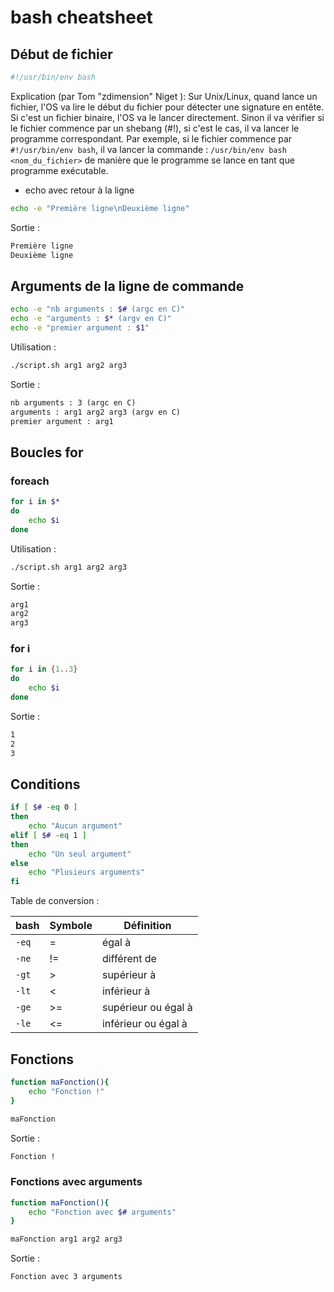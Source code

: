 # bash cheatsheet

## Début de fichier

```sh
#!/usr/bin/env bash
```

Explication (par Tom "zdimension" Niget ): Sur Unix/Linux, quand lance un fichier, l'OS va lire le début du fichier pour
détecter une signature en entête.
Si c'est un fichier binaire, l'OS va le lancer directement.
Sinon il va vérifier si le fichier commence par un shebang (#!), si c'est le cas, il va lancer le programme
correspondant.
Par exemple, si le fichier commence par `#!/usr/bin/env bash`, il va lancer la
commande : `/usr/bin/env bash <nom_du_fichier>` de manière que le programme se lance en tant que programme exécutable.

<!-- Source
https://discord.com/channels/@me/918521361280933928/983449913562112110 
-->

- echo avec retour à la ligne

```sh
echo -e "Première ligne\nDeuxième ligne"
```

Sortie :

```txt
Première ligne
Deuxième ligne
```

## Arguments de la ligne de commande

```sh
echo -e "nb arguments : $# (argc en C)"
echo -e "arguments : $* (argv en C)"
echo -e "premier argument : $1"
```

Utilisation :

```sh
./script.sh arg1 arg2 arg3
```

Sortie :

```txt
nb arguments : 3 (argc en C)
arguments : arg1 arg2 arg3 (argv en C)
premier argument : arg1
```

## Boucles for

### foreach

```sh
for i in $*
do
    echo $i
done
```

Utilisation :

```sh
./script.sh arg1 arg2 arg3
```

Sortie :

```sh
arg1
arg2
arg3
```

### for i

```sh
for i in {1..3}
do
    echo $i
done
```

Sortie :

```sh
1
2
3
```

## Conditions

```sh
if [ $# -eq 0 ]
then
    echo "Aucun argument"
elif [ $# -eq 1 ]
then
    echo "Un seul argument"
else
    echo "Plusieurs arguments"
fi
```

Table de conversion :

| bash  | Symbole | Définition          |
|-------|---------|---------------------|
| `-eq` | =       | égal à              |
| `-ne` | !=      | différent de        |
| `-gt` | >       | supérieur à         |
| `-lt` | <       | inférieur à         |
| `-ge` | >=      | supérieur ou égal à |
| `-le` | <=      | inférieur ou égal à |

## Fonctions

```sh
function maFonction(){
    echo "Fonction !"
}

maFonction
```

Sortie :

```txt
Fonction !
```

### Fonctions avec arguments

```sh
function maFonction(){
    echo "Fonction avec $# arguments"
}

maFonction arg1 arg2 arg3
```

Sortie :

```txt
Fonction avec 3 arguments
```
